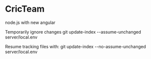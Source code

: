 # CricTeam

node.js with new angular

Temporarily ignore changes
git update-index --assume-unchanged server/local.env

Resume tracking files with:
git update-index --no-assume-unchanged server/local.env
